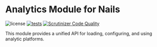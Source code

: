 # Analytics Module for Nails

![license](https://img.shields.io/badge/license-MIT-green.svg)
[![tests](https://github.com/nails/module-analytics/actions/workflows/build_and_test.yml/badge.svg )](https://github.com/nails/module-analytics/actions)
[![Scrutinizer Code Quality](https://scrutinizer-ci.com/g/nails/module-analytics/badges/quality-score.png)](https://scrutinizer-ci.com/g/nails/module-analytics)

This module provides a unified API for loading, configuring, and using analytic platforms.

